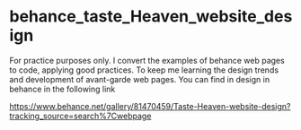 # behance_taste_Heaven_website_design

For practice purposes only. I convert the examples of behance web pages to code, applying good practices. To keep me learning the design trends and development of avant-garde web pages.  You can find in design in behance in the following link 

https://www.behance.net/gallery/81470459/Taste-Heaven-website-design?tracking_source=search%7Cwebpage
